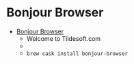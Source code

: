 # Bonjour Browser
- [Bonjour Browser](http://www.tildesoft.com/)
  -  Welcome to Tildesoft.com
  - 
  - `brew cask install bonjour-browser`
